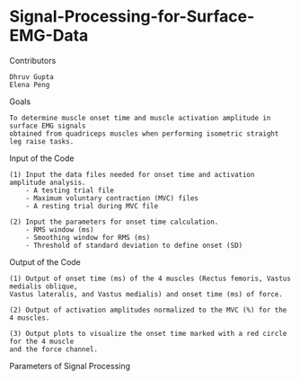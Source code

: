 # Signal-Processing-for-Surface-EMG-Data

Contributors
```
Dhruv Gupta
Elena Peng
```
Goals
```
To determine muscle onset time and muscle activation amplitude in surface EMG signals 
obtained from quadriceps muscles when performing isometric straight leg raise tasks.
```
Input of the Code
```
(1) Input the data files needed for onset time and activation amplitude analysis. 
    - A testing trial file
    - Maximum voluntary contraction (MVC) files
    - A resting trial during MVC file

(2) Input the parameters for onset time calculation.
    - RMS window (ms)
    - Smoothing window for RMS (ms)
    - Threshold of standard deviation to define onset (SD)
```
Output of the Code
```
(1) Output of onset time (ms) of the 4 muscles (Rectus femoris, Vastus medialis oblique, 
Vastus lateralis, and Vastus medialis) and onset time (ms) of force.

(2) Output of activation amplitudes normalized to the MVC (%) for the 4 muscles.

(3) Output plots to visualize the onset time marked with a red circle for the 4 muscle 
and the force channel. 
```
Parameters of Signal Processing 
```

```
